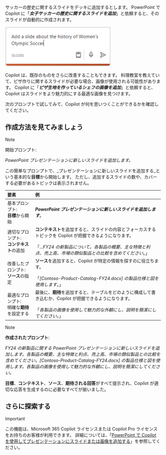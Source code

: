 
サッカーの歴史に関するスライドをデッキに追加するとします。 PowerPoint で Copilot に「**_女子サッカーの歴史に関するスライドを追加_**」と依頼すると、そのスライドが自動的に作成されます。

![プロンプトが入力された PowerPoint の作成ボックスの Copilot のスクリーンショット。](../media/copilot-add-slides-powerpoint.png)

Copilot は、既存のものをさらに改善することもできます。 料理教室を教えていて、ピザ作りに関するスライドが必要な場合、画像が使用される可能性があります。 Copilot に「**_ピザ生地を作っているシェフの画像を追加_**」と依頼すると、Copilot はスライドをより魅力的にする最適な画像を見つけます。

次のプロンプトで試してみて、Copilot が何を思いつくことができるかを確認してください。

## 作成方法を見てみましょう

> [!NOTE]
> 開始プロンプト:
>
> _PowerPoint プレゼンテーションに新しいスライドを追加します。_

この簡単なプロンプトで、_プレゼンテーションに新しいスライドを追加する_という基本的な**目標**から開始します。 ただし、追加するスライドの数や、カバーする必要があるトピックは表示されません。

| 要素 | 例 |
| :------ | :------- |
| 基本プロンプト: <br>**目標**から開始 | **_PowerPoint プレゼンテーションに新しいスライドを追加します_**。 |
| 適切なプロンプト: <br>**コンテキスト**の追加 | **コンテキスト**を追加すると、スライドの内容とフォーカスするトピックを Copilot が把握できるようになります。<br><br>「..._FY24 の新製品について。各製品の概要、主な特徴と利点、売上高、市場の類似製品との比較を含めてください_。」 |
| 改善したプロンプト: <br>**ソース**の指定 | **ソース**を追加すると、Copilot が特定の情報を探すのに役立ちます。<br><br>「_[Contoso-Product-Catalog-FY24.docx] の製品仕様と図を使用します_。」 |
| 最適なプロンプト: <br>明確な**期待**を設定する | 最後に、**期待**を追加すると、テーブルをどのように構成して書き込むか、Copilot が把握できるようになります。<br><br>「_各製品の画像を使用して魅力的な外観にし、説明を簡潔にしてください。_」 |

> [!NOTE]
> **作成されたプロンプト**:
>
> _FY24 の新製品に関する PowerPoint プレゼンテーションに新しいスライドを追加します。各製品の概要、主な特徴と利点、売上高、市場の類似製品との比較を含めてください。[Contoso-Product-Catalog-FY24.docx] の製品仕様と図を使用します。各製品の画像を使用して魅力的な外観にし、説明を簡潔にしてください。_

**目標**、**コンテキスト**、**ソース**、**期待される回答**がすべて提示され、Copilot が適切な応答を生成するのに必要なすべてが揃いました。 

## さらに探索する

> [!IMPORTANT]
> この機能は、Microsoft 365 Copilot ライセンスまたは Copilot Pro ライセンスをお持ちのお客様が利用できます。 詳細については、「[PowerPoint で Copilot を使用してプレゼンテーションにスライドまたは画像を追加する](https://support.microsoft.com/office/add-a-slide-or-image-to-your-presentation-with-copilot-in-powerpoint-ae906e57-db71-4f46-8ed5-c1e2cebe6a80)」を参照してください。